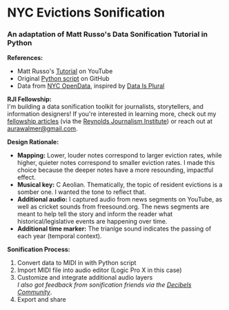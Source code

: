# NYC Evictions Sonification
### An adaptation of Matt Russo's Data Sonification Tutorial in Python

**References:**
* Matt Russo's [Tutorial](https://www.youtube.com/watch?v=DUdLRy8i9qI) on YouTube
* Original [Python script](https://github.com/SYSTEMSounds/sonification-tutorials/blob/main/data2midi-part1.py) on GitHub
* Data from [NYC OpenData](https://data.cityofnewyork.us/City-Government/Evictions/6z8x-wfk4/data_preview ), inspired by [Data Is Plural](https://www.data-is-plural.com/archive/2024-09-25-edition/)

**RJI Fellowship:**  
I'm building a data sonification toolkit for journalists, storytellers, and information designers! If you're interested in learning more, check out my [fellowship articles](https://rjionline.org/person/auralee-walmer/) (via the [Reynolds Journalism Institute](https://rjionline.org/)) or reach out at aurawalmer@gmail.com.

**Design Rationale:**
* **Mapping:** Lower, louder notes correspond to larger eviction rates, while higher, quieter notes correspond to smaller eviction rates. I made this choice because the deeper notes have a more resounding, impactful effect.
* **Musical key:** C Aeolian. Thematically, the topic of resident evictions is a somber one. I wanted the tone to reflect that.
* **Additional audio:** I captured audio from news segments on YouTube, as well as cricket sounds from freesound.org. The news segments are meant to help tell the story and inform the reader what historical/legislative events are happening over time.
* **Additional time marker:** The trianlge sound indicates the passing of each year (temporal context).

**Sonification Process:**
1. Convert data to MIDI in with Python script
2. Import MIDI file into audio editor (Logic Pro X in this case)
3. Customize and integrate additional audio layers  
_I also got feedback from sonification friends via the [Decibels Community](https://decibels.community/)_.
4. Export and share
